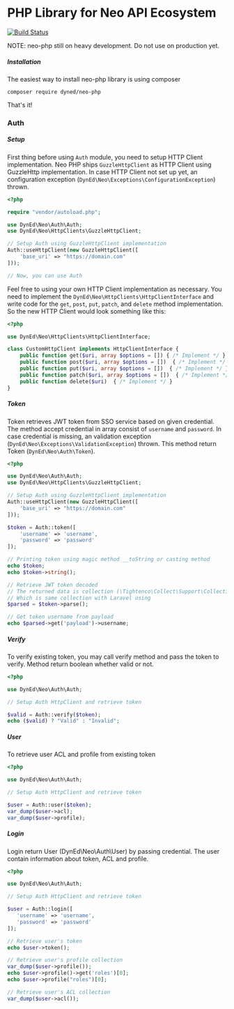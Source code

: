 # PHP Library for Neo API Ecosystem 
[![Build Status](https://travis-ci.org/jsilalahi/neo-php.svg?branch=master)](https://travis-ci.org/jsilalahi/neo-php)

NOTE: neo-php still on heavy development. Do not use on production yet.

##### Installation

The easiest way to install neo-php library is using composer
```
composer require dyned/neo-php
```
That's it!


### Auth

##### Setup
First thing before using `Auth` module, you need to setup HTTP Client implementation. Neo PHP ships `GuzzleHttpClient` as HTTP Client using GuzzleHttp implementation. In case HTTP Client not set up yet, an configuration exception (`DynEd\Neo\Exceptions\ConfigurationException`) thrown.

```php
<?php 

require "vendor/autoload.php";

use DynEd\Neo\Auth\Auth;
use DynEd\Neo\HttpClients\GuzzleHttpClient;

// Setup Auth using GuzzleHttpClient implementation
Auth::useHttpClient(new GuzzleHttpClient([
    'base_uri' => "https://domain.com"
]));

// Now, you can use Auth
```

Feel free to using your own HTTP Client implementation as necessary. You need to implement the `DynEd\Neo\HttpClients\HttpClientInterface` and write code for the `get`, `post`, `put`, `patch`, and `delete` method implementation. So the new HTTP Client would look something like this:

```php
<?php

use DynEd\Neo\HttpClients\HttpClientInterface;

class CustomHttpClient implements HttpClientInterface {
    public function get($uri, array $options = []) { /* Implement */ }
    public function post($uri, array $options = [])  { /* Implement */ }
    public function put($uri, array $options = [])  { /* Implement */ }
    public function patch($uri, array $options = [])  { /* Implement */ }
    public function delete($uri)  { /* Implement */ }
}
```

##### Token
Token retrieves JWT token from SSO service based on given credential. The method accept credential in array consist of `username` and `password`. In case credential is missing, an validation exception (`DynEd\Neo\Exceptions\ValidationException`) thrown. This method return Token (`DynEd\Neo\Auth\Token`).

```php
<?php

use DynEd\Neo\Auth\Auth;
use DynEd\Neo\HttpClients\GuzzleHttpClient;

// Setup Auth using GuzzleHttpClient implementation
Auth::useHttpClient(new GuzzleHttpClient([
    'base_uri' => "https://domain.com"
]));

$token = Auth::token([
    'username' => 'username',
    'password' => 'password'
]);

// Printing token using magic method __toString or casting method
echo $token;
echo $token->string();

// Retrieve JWT token decoded
// The returned data is collection (\Tightenco\Collect\Support\Collection)
// Which is same collection with Laravel using
$parsed = $token->parse();

// Get token username from payload
echo $parsed->get('payload')->username;
```

##### Verify
To verify existing token, you may call verify method and pass the token to verify. Method return boolean whether valid or not.

```php
<?php

use DynEd\Neo\Auth\Auth;

// Setup Auth HttpClient and retrieve token

$valid = Auth::verify($token);
echo ($valid) ? "Valid" : "Invalid";
```

##### User
To retrieve user ACL and profile from existing token

 ```php
<?php

use DynEd\Neo\Auth\Auth;

// Setup Auth HttpClient and retrieve token

$user = Auth::user($token);
var_dump($user->acl);
var_dump($user->profile);
```
 
 
##### Login
Login return User (DynEd\Neo\Auth\User) by passing credential. The user contain information about token, ACL and profile.

 ```php
<?php

use DynEd\Neo\Auth\Auth;

// Setup Auth HttpClient and retrieve token

$user = Auth::login([
    'username' => 'username',
    'password' => 'password'
]);

// Retrieve user's token
echo $user->token();

// Retrieve user's profile collection
var_dump($user->profile());
echo $user->profile()->get('roles')[0];
echo $user->profile("roles")[0];

// Retrieve user's ACL collection
var_dump($user->acl());
```
 